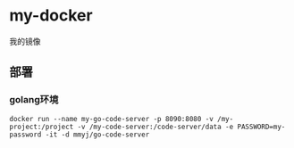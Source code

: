 # my-docker
我的镜像

## 部署
### golang环境

```
docker run --name my-go-code-server -p 8090:8080 -v /my-project:/project -v /my-code-server:/code-server/data -e PASSWORD=my-password -it -d mmyj/go-code-server
```
